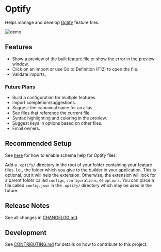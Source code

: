 # Optify

Helps manage and develop [Optify] feature files.

![demo](https://raw.githubusercontent.com/juharris/optify/refs/heads/main/vscode/extension/assets/demo.gif)

## Features

* Show a preview of the built feature file or show the error in the preview window.
* Click on an import or use Go to Definition (F12) to open the file.
* Validate imports.

### Future Plans

* Build a configuration for multiple features.
* Import completion/suggestions.
* Suggest the canonical name for an alias.
* See files that reference the current file.
* Syntax highlighting and coloring in the preview.
* Suggest keys in options based on other files.
* Email owners.

## Recommended Setup

See [here](https://github.com/juharris/optify?tab=readme-ov-file#schema-help) for how to enable schema help for Optify files.

Add a `.optify/` directory in the root of your folder containing your feature files.
I.e., the folder which you give to the builder in your application.
This is optional, but it will help the extension.
Otherwise, the extension will look for a parent folder called `configs`, `configurations`, or `options`.
You can place a file called `config.json` in the `.optify/` directory which may be used in the future.

## Release Notes

See all changes in [CHANGELOG.md](https://github.com/juharris/optify/blob/main/vscode/extension/CHANGELOG.md).

## Development

See [CONTRIBUTING.md](https://github.com/juharris/optify/blob/main/vscode/extension/CONTRIBUTING.md) for details on how to contribute to this project.

[optify]: https://github.com/juharris/optify